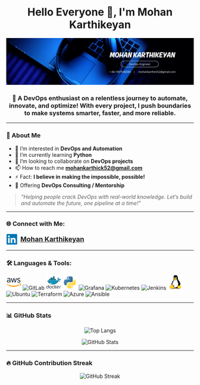 <h1 align="center">Hello Everyone 👋, I'm Mohan Karthikeyan</h1>

<div align="center">
  <img src="https://raw.githubusercontent.com/Mohankarthikeyan7/Mohankarthikeyan7/main/Mohan banner.png" alt="Mohan Karthikeyan"/>
</div>

<h3 align="center">🚀 A DevOps enthusiast on a relentless journey to automate, innovate, and optimize! With every project, I push boundaries to make systems smarter, faster, and more reliable. </h3>

---

### 🚀 About Me
- 👀 I’m interested in **DevOps and Automation**
- 🌱 I’m currently learning **Python**
- 💞️ I’m looking to collaborate on **DevOps projects**
- 📫 How to reach me **mohankarthick52@gmail.com**
- ⚡ Fact: **I believe in making the impossible, possible!**
- 💼 Offering **DevOps Consulting / Mentorship**

> *"Helping people crack DevOps with real-world knowledge. Let’s build and automate the future, one pipeline at a time!"*

---

### 🌐 Connect with Me:
<p align="left">
  <a href="https://linkedin.com/in/mohan-karthick/" target="_blank" style="display: flex; align-items: center;">
    <img src="https://raw.githubusercontent.com/devicons/devicon/master/icons/linkedin/linkedin-original.svg" width="30" height="30" alt="LinkedIn" style="vertical-align: middle;"/>
    <span style="margin-left: 8px; font-size: 18px;"><b>Mohan Karthikeyan</b></span>
  </a>
</p>

---

### 🛠️ Languages & Tools:
<p align="left">
  <img src="https://raw.githubusercontent.com/devicons/devicon/master/icons/amazonwebservices/amazonwebservices-original-wordmark.svg" width="40" height="40" alt="AWS"/>
  <img src="https://www.vectorlogo.zone/logos/gitlab/gitlab-icon.svg" width="40" height="40" alt="GitLab"/>
  <img src="https://raw.githubusercontent.com/devicons/devicon/master/icons/docker/docker-original-wordmark.svg" width="40" height="40" alt="Docker"/>
  <img src="https://raw.githubusercontent.com/devicons/devicon/master/icons/python/python-original.svg" width="40" height="40" alt="Python"/>
  <img src="https://www.vectorlogo.zone/logos/grafana/grafana-icon.svg" width="40" height="40" alt="Grafana"/>
  <img src="https://www.vectorlogo.zone/logos/kubernetes/kubernetes-icon.svg" width="40" height="40" alt="Kubernetes"/>
  <img src="https://www.vectorlogo.zone/logos/jenkins/jenkins-icon.svg" width="40" height="40" alt="Jenkins"/>
  <img src="https://raw.githubusercontent.com/devicons/devicon/master/icons/linux/linux-original.svg" width="40" height="40" alt="Linux"/>
  <img src="https://www.vectorlogo.zone/logos/ubuntu/ubuntu-icon.svg" width="40" height="40" alt="Ubuntu"/>
  <img src="https://www.vectorlogo.zone/logos/terraformio/terraformio-icon.svg" width="40" height="40" alt="Terraform"/>
  <img src="https://www.vectorlogo.zone/logos/microsoft_azure/microsoft_azure-icon.svg" width="40" height="40" alt="Azure"/>
  <img src="https://www.vectorlogo.zone/logos/ansible/ansible-icon.svg" width="40" height="40" alt="Ansible"/>
</p>

---

### 📊 GitHub Stats
<p align="center">
  <img src="https://github-readme-stats.vercel.app/api/top-langs?username=mohankarthikeyan7&show_icons=true&locale=en&layout=compact&theme=vue&hide_border=true" alt="Top Langs" />
</p>

<p align="center">
  <img src="https://github-readme-stats.vercel.app/api?username=mohankarthikeyan7&show_icons=true&locale=en&theme=vue&hide_border=true" alt="GitHub Stats" />
</p>

---

### 🔥 GitHub Contribution Streak
<p align="center">
  <img src="https://github-readme-streak-stats.herokuapp.com/?user=mohankarthikeyan7&theme=vue&hide_border=true" alt="GitHub Streak" />
</p>
